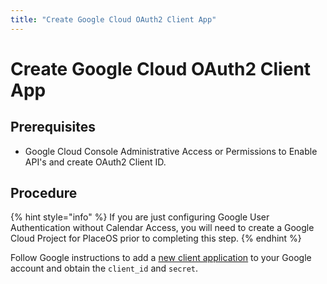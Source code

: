 ```yaml
---
title: "Create Google Cloud OAuth2 Client App"
---
```


# Create Google Cloud OAuth2 Client App

## Prerequisites

* Google Cloud Console Administrative Access or Permissions to Enable API's and create OAuth2 Client ID.

## Procedure

{% hint style="info" %}
If you are just configuring Google User Authentication without Calendar Access, you will need to create a Google Cloud Project for PlaceOS prior to completing this step.
{% endhint %}

Follow Google instructions to add a [new client application](https://support.google.com/cloud/answer/6158849) to your Google account and obtain the `client_id` and `secret`.
